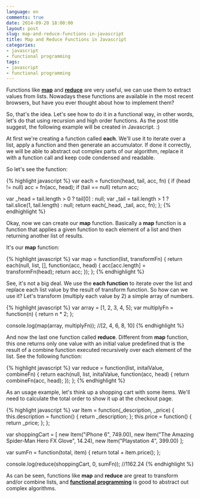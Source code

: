 ```yaml
---
language: en
comments: true
date: 2014-09-20 18:00:00
layout: post
slug: map-and-reduce-functions-in-javascript
title: Map and Reduce Functions in Javascript
categories:
- javascript
- functional programming
tags:
- javascript
- functional programming
---
```


Functions like **<a href="http://en.wikipedia.org/wiki/Map_(higher-order_function)" target="_blank">map</a>** and **<a href="http://en.wikipedia.org/wiki/Fold_(higher-order_function)" target="_blank">reduce</a>** are very useful, we can use them to extract values from lists.
Nowadays these functions are available in the most recent browsers, but have you ever thought about how to implement them?

So, that's the idea. Let's see how to do it in a functional way, in other words, let's do that using recursion and high order functions. As the post title suggest, the following example will be created in Javascript. :)

At first we're creating a function called **each**. We'll use it to iterate over a list, apply a function and then generate an accumulator. If done it correctly, we will be able to abstract out complex parts of our algorithm, replace it with a function call and keep code condensed and readable.

So let's see the function:

{% highlight javascript %}
var each = function(head, tail, acc, fn) {
  if (head != null) acc = fn(acc, head);
  if (tail == null) return acc;

  var _head = tail.length > 0 ? tail[0] : null;
  var _tail = tail.length > 1 ? tail.slice(1, tail.length) : null;
  return each(_head, _tail, acc, fn);
};
{% endhighlight %}

Okay, now we can create our **map** function. Basically a **map** function is a function that applies a given function to each element of a list and then returning another list of results.

It's our **map** function:

{% highlight javascript %}
var map = function(list, transformFn) {
  return each(null, list, [], function(acc, head) {
    acc[acc.length] = transformFn(head);
    return acc;
  });
};
{% endhighlight %}

See, it's not a big deal. We use the **each function** to iterate over the list and replace each list value by the result of transform function.
So how can we use it? Let's transform (multiply each value by 2) a simple array of numbers.

{% highlight javascript %}
var array = [1, 2, 3, 4, 5];
var multiplyFn = function(n) {
  return n * 2;
};

console.log(map(array, multiplyFn));
//[2, 4, 6, 8, 10]
{% endhighlight %}

And now the last one function called **reduce**. Different from **map** function, this one returns only one value with an initial value predefined that is the result of a combine function executed recursively over each element of the list. See the following function:

{% highlight javascript %}
var reduce = function(list, initalValue, combineFn) {
  return each(null, list, initalValue, function(acc, head) {
    return combineFn(acc, head);
  });
};
{% endhighlight %}

As an usage example, let's think up a shopping cart with some items. We'll need to calculate the total order to show it up at the checkout page.

{% highlight javascript %}
var Item = function(_description, _price) {
  this.description = function() { return _description; };
  this.price = function() { return _price; };
};

var shoppingCart = [
  new Item("iPhone 6", 749.00),
  new Item("The Amazing Spider-Man Hero FX Glove", 14.24),
  new Item("Playstation 4", 399.00)
];

var sumFn = function(total, item) {
  return total + item.price();
};

console.log(reduce(shoppingCart, 0, sumFn));
//1162.24
{% endhighlight %}

As can be seen, functions like **map** and **reduce** are great to transform and/or combine lists, and **<a href="http://en.wikipedia.org/wiki/Functional_programming" target="_blank">functional programming</a>** is good to abstract out complex algorithms.
